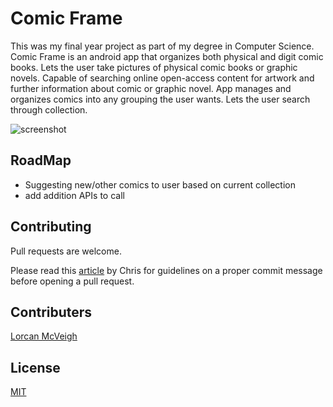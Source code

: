 # Comic Frame

This was my final year project as part of my degree in Computer Science.
Comic Frame is an android app that organizes both physical and digit comic books. 
Lets the user take pictures of physical comic books or graphic novels. 
Capable of searching online open-access content for artwork and further information about comic or graphic novel. 
App manages and organizes comics into any grouping the user wants. Lets the user search through collection. 

![screenshot](https://github.com/LorcanMcVeigh/Comic-Frame/images/home_layout.png)


## RoadMap 

- Suggesting new/other comics to user based on current collection 
- add addition APIs to call 

## Contributing

Pull requests are welcome.

Please read this [article](https://chris.beams.io/posts/git-commit/) by Chris for guidelines on a proper commit message before opening a pull request.

## Contributers 

[Lorcan McVeigh](https://github.com/LorcanMcVeigh/)

## License

[MIT](https://choosealicense.com/licenses/mit/)
